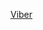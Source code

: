 
<!--
[![Viber](https://github.com/bondpy202212/Files/blob/main/viber/Viber.png)](://viber://chat?number=380637095484)


[![Viber](https://github.com/bondpy202212/Files/blob/main/viber/Viber.png)](viber://chat?number=380637095484)


<a href="viber://chat?number=%2B380637095484">Viber</a>
-->
<a href="viber://chat?+380637095484">Viber</a>


<!--
<a title="Viber" href="viber://chat?number=+380637095484"></a>

<a title="Viber" href="viber://chat?number=380637095484"></a>

<a title="Viber" href="viber://chat?number+380637095484"></a>

<a title="Viber" href="viber://chat?number380637095484"></a>
-->


